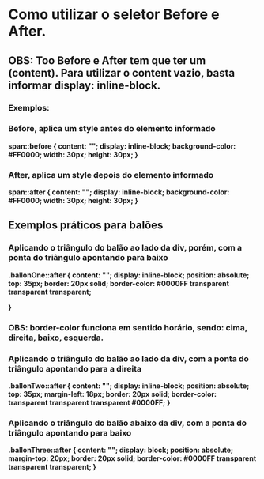 <strong>

<h1>Como utilizar o seletor Before e After.</h1>

<h2>OBS: Too Before e After tem que ter um (content). Para utilizar o content vazio, basta informar display: inline-block.</h2>

<h3>Exemplos:</h3>

<h3>Before, aplica um style antes do elemento informado</h3>
span::before {
    content: "";
    display: inline-block;
    background-color: #FF0000;
    width: 30px;
    height: 30px;
}

<h3>After, aplica um style depois do elemento informado</h3>
span::after {
    content: "";
    display: inline-block;
    background-color: #FF0000;
    width: 30px;
    height: 30px;
}

<h2>Exemplos práticos para balões</h2>


<h3>Aplicando o triângulo do balão ao lado da div, porém, com a ponta do triângulo apontando para baixo</h3>
.ballonOne::after {
    content: "";
    display: inline-block;    
    position: absolute;
    top: 35px;
    border: 20px solid;
    border-color: #0000FF transparent transparent transparent;

}

<h3> OBS: border-color funciona em sentido horário, sendo: cima, direita, baixo, esquerda.</h3>

<h3>Aplicando o triângulo do balão ao lado da div, com a ponta do triângulo apontando para a direita</h3>
.ballonTwo::after {
    content: "";
    display: inline-block;
    position: absolute;
    top: 35px;
    margin-left: 18px;
    border: 20px solid;
    border-color: transparent transparent transparent #0000FF;
}

<h3>Aplicando o triângulo do balão abaixo da div, com a ponta do triângulo apontando para baixo</h3>
.ballonThree::after {
    content: "";
    display: block;
    position: absolute;
    margin-top: 20px;
    border: 20px solid;
    border-color: #0000FF transparent transparent transparent;
}
</strong>
